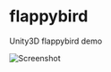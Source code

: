 # flappybird
Unity3D flappybird demo

![Screenshot](https://raw.github.com/babywolf1992/flappybird/master/GIF/flappybird.gif)